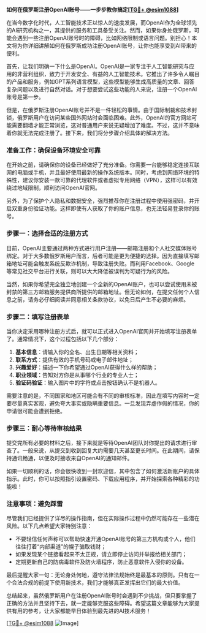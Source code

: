 **如何在俄罗斯注册OpenAI账号——一步步教你搞定[[TG💪+ @esim1088](https://t.me/s/esim1088)]**

在当今数字化时代，人工智能技术正以惊人的速度发展，而OpenAI作为全球领先的AI研究机构之一，其提供的服务和工具备受关注。然而，如果你身处俄罗斯，可能会遇到一些注册OpenAI账号时的障碍，比如网络限制或语言问题。别担心！本文将为你详细讲解如何在俄罗斯成功注册OpenAI账号，让你也能享受到AI带来的便利。

首先，让我们明确一下什么是OpenAI。OpenAI是一家专注于人工智能研究与应用的非营利组织，致力于开发安全、有益的人工智能技术。它推出了许多令人瞩目的产品和服务，例如GPT系列语言模型，这些模型能够生成高质量的文章、回答复杂问题以及进行自然对话。对于想要尝试这些功能的人来说，注册一个OpenAI账号是第一步。

但是，在俄罗斯注册OpenAI账号并不是一件轻松的事情。由于国际制裁和技术封锁，俄罗斯用户在访问某些国外网站时会面临困难。此外，OpenAI的官方网站可能需要翻墙才能正常浏览，这对普通用户来说无疑增加了难度。不过，这并不意味着你就无法完成注册了。接下来，我们将分步骤介绍具体的解决方法。

### 准备工作：确保设备环境安全可靠

在开始之前，请确保你的设备已经做好了充分准备。你需要一台能够稳定连接互联网的电脑或手机，并且最好使用最新的操作系统版本。同时，考虑到网络环境的特殊性，建议你安装一款可靠的代理软件或者虚拟专用网络（VPN），这样可以有效绕过地域限制，顺利访问OpenAI官网。

另外，为了保护个人隐私和数据安全，强烈推荐你在注册过程中使用强密码，并开启双重身份验证功能。这样即使有人获取了你的账户信息，也无法轻易登录你的账号。

### 步骤一：选择合适的注册方式

目前，OpenAI主要通过两种方式进行用户注册——邮箱注册和个人社交媒体账号绑定。对于大多数俄罗斯用户而言，后者可能是更为便捷的选择。因为直接填写邮箱地址可能会触发系统反欺诈机制，导致注册失败。而利用Facebook、Google等常见社交平台进行关联，则可以大大降低被误判为可疑行为的风险。

当然，如果你希望完全独立地创建一个全新的OpenAI账户，也可以尝试使用未被封禁的第三方邮箱服务提供商所提供的邮箱地址。但无论如何，在提交任何个人信息之前，请务必仔细阅读并同意相关条款协议，以免日后产生不必要的麻烦。

### 步骤二：填写注册表单

当你决定采用哪种注册方式后，就可以正式进入OpenAI官网并开始填写注册表单了。通常情况下，这个过程包括以下几个部分：

1. **基本信息**：请输入你的全名、出生日期等相关资料；
2. **联系方式**：提供有效的手机号码或电子邮件地址；
3. **兴趣爱好**：描述一下你希望通过OpenAI获得什么样的帮助；
4. **职业领域**：告知对方你是从事哪个行业的专业人士；
5. **验证码验证**：输入图片中的字符或点击按钮确认不是机器人。

需要注意的是，不同国家和地区可能会有不同的审核标准，因此在填写内容时一定要尽量真实客观，避免夸大事实或隐瞒重要信息。一旦发现弄虚作假的情况，你的申请很可能会遭到拒绝。

### 步骤三：耐心等待审核结果

提交完所有必要的材料之后，接下来就是等待OpenAI团队对你提出的请求进行审查了。一般来说，从提交到收到回复大约需要几天甚至更长时间。在此期间，请保持通讯畅通，以便及时接收来自OpenAI的通知邮件。

如果一切顺利的话，你会很快收到一封欢迎信，其中包含了如何激活新账户的具体指示。此时，你可以按照指引设置密码、下载应用程序，并开始探索各种精彩的功能啦！

### 注意事项：避免踩雷

尽管我们已经提供了详尽的操作指南，但在实际操作过程中仍然可能存在一些潜在风险。以下几点希望大家特别注意：

- 不要轻信任何声称可以帮助快速开通OpenAI账号的第三方机构或个人，他们往往打着“内部渠道”的幌子骗取钱财；
- 如果发现某个链接看起来不太正规，请立即停止访问并举报给相关部门；
- 定期更新自己的防病毒软件及防火墙程序，防止恶意软件入侵你的设备。

最后提醒大家一句：无论身处何地，遵守法律法规始终是最基本的原则。只有在一个合法合规的前提下使用新技术，我们才能够真正发挥出它们的最大价值。

总结起来，虽然俄罗斯用户在注册OpenAI账号时会遇到不少挑战，但只要掌握了正确的方法并且坚持下去，就一定能够克服这些障碍。希望这篇文章能够为大家提供有用的参考，让大家都能早日体验到最先进的AI技术服务！

[[TG💪+ @esim1088](https://t.me/s/esim1088) ![Image](https://i.postimg.cc/4NQfJmqS/Snipaste-2025-05-13-00-14-12.png)]
